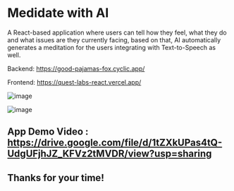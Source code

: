 # Medidate with AI

A React-based application where users can tell how they feel, what they do and what issues are they currently facing,
based on that, AI automatically generates a meditation for the users integrating with Text-to-Speech as well.

Backend: https://good-pajamas-fox.cyclic.app/

Frontend: https://quest-labs-react.vercel.app/

![image](https://github.com/DhaanuI/QuestLabs_task/assets/112754832/7031748b-931a-40f4-99ad-5010497e0648)

![image](https://github.com/DhaanuI/QuestLabs_task/assets/112754832/3c27e4ad-6ff0-443d-af47-1b99da0e3604)


## App Demo Video : https://drive.google.com/file/d/1tZXkUPas4tQ-UdgUFjhJZ_KFVz2tMVDR/view?usp=sharing

## Thanks for your time!
